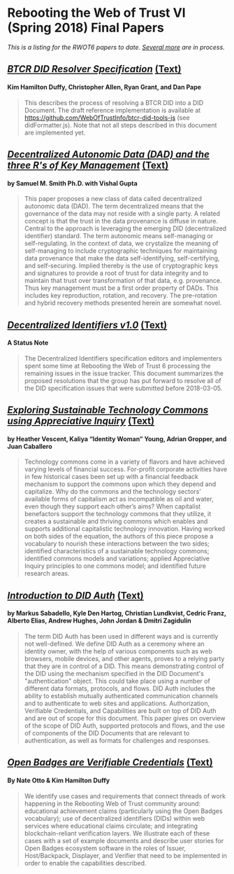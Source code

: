 # Rebooting the Web of Trust VI (Spring 2018) Final Papers

_This is a listing for the RWOT6 papers to date. [Several more](https://github.com/WebOfTrustInfo/rebooting-the-web-of-trust-spring2018/blob/master/draft-documents/README.md) are in process._

## [*BTCR DID Resolver Specification*](https://github.com/WebOfTrustInfo/rebooting-the-web-of-trust-spring2018/blob/master/final-documents/btcr-resolver.pdf) [(Text)](https://github.com/WebOfTrustInfo/rebooting-the-web-of-trust-spring2018/blob/master/final-documents/btcr-resolver.md)
#### Kim Hamilton Duffy, Christopher Allen, Ryan Grant, and Dan Pape

> This describes the process of resolving a BTCR DID into a DID Document. The draft reference implementation is available at https://github.com/WebOfTrustInfo/btcr-did-tools-js (see didFormatter.js). Note that not all steps described in this document are implemented yet.

## [*Decentralized Autonomic Data (DAD) and the three R's of Key Management*](https://github.com/WebOfTrustInfo/rebooting-the-web-of-trust-spring2018/blob/master/final-documents/DecentralizedAutonomicData.pdf) [(Text)](https://github.com/WebOfTrustInfo/rebooting-the-web-of-trust-spring2018/blob/master/final-documents/DecentralizedAutonomicData.md)
#### by Samuel M. Smith Ph.D. with Vishal Gupta

> This paper proposes a new class of data called decentralized autonomic data (DAD). The term decentralized means that the governance of the data may not reside with a single party. A related concept is that the trust in the data provenance is diffuse in nature. Central to the approach is leveraging the emerging DID (decentralized identifier) standard. The term autonomic means self-managing or self-regulating. In the context of data, we crystalize the meaning of self-managing to include cryptographic techniques for maintaining data provenance that make the data self-identifying, self-certifying, and self-securing. Implied thereby is the use of cryptographic keys and signatures to provide a root of trust for data integrity and to maintain that trust over transformation of that data, e.g. provenance. Thus key management must be a first order property of DADs. This includes key reproduction, rotation, and recovery. The pre-rotation and hybrid recovery methods presented herein are somewhat novel.

## [*Decentralized Identifiers v1.0*](https://github.com/WebOfTrustInfo/rebooting-the-web-of-trust-spring2018/blob/master/final-documents/did-spec-1.0.pdf) [(Text)](https://github.com/WebOfTrustInfo/rebooting-the-web-of-trust-spring2018/blob/master/final-documents/did-spec-1.0.md)
#### A Status Note

> The Decentralized Identifiers specification editors and implementers spent some time at Rebooting the Web of Trust 6 processing the remaining issues in the issue tracker. This document summarizes the proposed resolutions that the group has put forward to resolve all of the DID specification issues that were submitted before 2018-03-05.

## [*Exploring Sustainable Technology Commons using Appreciative Inquiry*](https://github.com/WebOfTrustInfo/rebooting-the-web-of-trust-spring2018/blob/master/final-documents/sustainable-commons.pdf) [(Text)](https://github.com/WebOfTrustInfo/rebooting-the-web-of-trust-spring2018/blob/master/final-documents/sustainable-commons.md)
#### by Heather Vescent, Kaliya “Identity Woman” Young, Adrian Gropper, and Juan Caballero

> Technology commons come in a variety of flavors and have achieved varying levels of financial success. For-profit corporate activities have in few historical cases been set up with a financial feedback mechanism to support the commons upon which they depend and capitalize. Why do the commons and the technology sectors’ available forms of capitalism act as incompatible as oil and water, even though they support each other’s aims? When capitalist benefactors support the technology commons that they utilize, it creates a sustainable and thriving commons which enables and supports additional capitalistic technology innovation. Having worked on both sides of the equation, the authors of this piece propose a vocabulary to nourish these interactions between the two sides; identified characteristics of a sustainable technology commons; identified commons models and variations; applied Appreciative Inquiry principles to one commons model; and identified future research areas.

## [*Introduction to DID Auth*](https://github.com/WebOfTrustInfo/rebooting-the-web-of-trust-spring2018/blob/master/final-documents/did-auth.pdf) [(Text)](https://github.com/WebOfTrustInfo/rebooting-the-web-of-trust-spring2018/blob/master/final-documents/did-auth.md)
#### by Markus Sabadello, Kyle Den Hartog, Christian Lundkvist, Cedric Franz, Alberto Elias, Andrew Hughes, John Jordan & Dmitri Zagidulin

> The term DID Auth has been used in different ways and is currently not well-defined. We define DID Auth as a ceremony where an identity owner, with the help of various components such as web browsers, mobile devices, and other agents, proves to a relying party that they are in control of a DID. This means demonstrating control of the DID using the mechanism specified in the DID Document's "authentication" object. This could take place using a number of different data formats, protocols, and flows. DID Auth includes the ability to establish mutually authenticated communication channels and to authenticate to web sites and applications. Authorization, Verifiable Credentials, and Capabilities are built on top of DID Auth and are out of scope for this document. This paper gives on overview of the scope of DID Auth, supported protocols and flows, and the use of components of the DID Documents that are relevant to authentication, as well as formats for challenges and responses.

## [*Open Badges are Verifiable Credentials*](https://github.com/WebOfTrustInfo/rebooting-the-web-of-trust-spring2018/blob/master/final-documents/open-badges-are-verifiable-credentials.pdf) [(Text)](https://github.com/WebOfTrustInfo/rebooting-the-web-of-trust-spring2018/blob/master/final-documents/open-badges-are-verifiable-credentials.md)
#### By Nate Otto & Kim Hamilton Duffy

> We identify use cases and requirements that connect threads of work happening in the Rebooting Web of Trust community around: educational achievement claims (particularly using the Open Badges vocabulary); use of decentralized identifiers (DIDs) within web services where educational claims circulate; and integrating blockchain-reliant verification layers. We illustrate each of these cases with a set of example documents and describe user stories for Open Badges ecosystem software in the roles of Issuer, Host/Backpack, Displayer, and Verifier that need to be implemented in order to enable the capabilities described.



